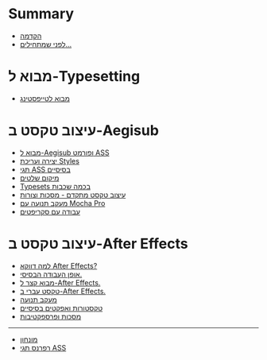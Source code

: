 # Summary

- [הקדמה](preface.md)
- [לפני שמתחילים...](before_we_begin.md)

# מבוא ל-Typesetting

- [מבוא לטייפסטינג](./intro-to-typesetting.md)

# עיצוב טקסט ב-Aegisub

- [מבוא ל-Aegisub ופורמט ASS]()
- [יצירה ועריכת Styles]()
- [תגי ASS בסיסיים]()
- [מיקום שלטים]()
- [Typesets בכמה שכבות]()
- [עיצוב טקסט מתקדם - מסכות וצורות]()
- [מעקב תנועה עם Mocha Pro]()
- [עבודה עם סקריפטים]()

# עיצוב טקסט ב-After Effects

- [למה דווקא After Effects?]()
- [אופן העבודה הבסיסי.]()
- [מבוא קצר ל-After Effects.]()
- [טקסט עברי ב-After Effects.]()
- [מעקב תנועה]()
- [טקסטורות ואפקטים בסיסיים]()
- [מסכות ופרספקטיבות]()

---

- [מונחון](glossary.md)
- [רפרנס תגי ASS](ass_tag_reference.md)